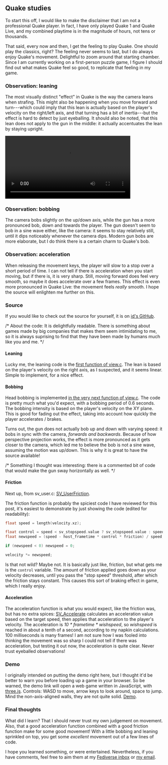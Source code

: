 ## Quake studies

To start this off, I would like to make the disclaimer that I am not a
professional Quake player. In fact, I have only played Quake 1 and
Quake Live, and my combined playtime is in the magnitude of hours, not
tens or thousands.

That said, every now and then, I get the feeling to play Quake. One
should play the classics, right? The feeling never seems to last, but
I do always enjoy Quake's movement. Delightful to zoom around that
starting chamber. Since I am currently working on a first-person
puzzle game, I figure I should find out what makes Quake feel so good,
to replicate that feeling in my game.

### Observation: leaning

The most visually distinct "effect" in Quake is the way the camera
leans when strafing. This might also be happening when you move
forward and turn---which could imply that this lean is actually based
on the player's velocity on the right/left axis, and that turning has
a bit of inertia---but the effect is hard to detect by just
eyeballing. It should also be noted, that this lean does not apply to
the gun in the middle: it actually accentuates the lean by staying
upright.

<video width="400pt" controls="1" loop="1" preload="auto">
	<source src="https://blog.neon.moe/2020/04/03/sample.webm" type="video/webm">
	<source src="sample.webm" type="video/webm">
	<source src="https://blog.neon.moe/2020/04/03/sample.mp4" type="video/mp4">
	<source src="sample.mp4" type="video/mp4">
	<p>
		You can download a demonstration video here:
		<a href="https://blog.neon.moe/2020/04/03/sample.webm">WebM</a>,
		<a href="https://blog.neon.moe/2020/04/03/sample.mp4">MP4</a>.
	</p>
</video>


### Observation: bobbing

The camera bobs slightly on the up/down axis, while the gun has a more
pronounced bob, down and towards the player. The gun doesn't seem to
bob in a sine wave either, like the camera: it seems to stay
relatively still, until it dips noticeably whenever the camera
dips. Modern gun bobs are more elaborate, but I do think there is a
certain charm to Quake's bob.

### Observation: acceleration

When releasing the movement keys, the player will slow to a stop over
a short period of time. I can not tell if there is acceleration when
you start moving, but if there is, it is very sharp. Still, moving
forward does feel very smooth, so maybe it does accelerate over a few
frames. This effect is even more pronounced in Quake Live: the
movement feels *really* smooth. I hope the source will enlighten me
further on this.

### Source

If you would like to check out the source for yourself, it is on [id's
GitHub][quake-src].

<div class="comment"> /* About the code: It is delightfully
readable. There is something about games made by big companies that
makes them seem intimidating to me, so it is always suprising to find
that they have been made by humans much like you and me. */ </div>

#### Leaning

Lucky me, the leaning code is the [first function of
view.c][view.c:81]. The lean is based on the player's velocity on the
right axis, as I suspected, and it seems linear. Simple to implement,
for a nice effect.

#### Bobbing

Head bobbing is implemented [in the very next function of
view.c][view.c:112]. The code is pretty much what you'd expect, with a
bobbing period of 0.6 seconds. The bobbing intensity is based on the
player's velocity on the XY plane. This is good for fading out the
effect, taking into account how quickly the player accelerates /
brakes.

Turns out, the gun does not actually bob up and down with varying
speed: it bobs in sync with the camera, *forwards and
backwards*. Because of how perspective projection works, the effect is
more pronounced as it gets closer to the camera, which led me to
believe the bob is not a sine wave, assuming the motion was
up/down. This is why it is great to have the source available!

<div class="comment"> /* Something I thought was interesting: there is
a commented bit of code that would make the gun sway horizontally as
well. */ </div>

#### Friction

Next up, from sv_user.c: [SV_UserFriction][sv_user.c:122].

The friction function is probably the spiciest code I have reviewed
for this post, it's easiest to demonstrate by just showing the code
(edited for readability):

```c
float speed = length(velocity.xz);

float control = speed < sv_stopspeed.value ? sv_stopspeed.value : speed;
float newspeed = (speed - host_frametime * control * friction) / speed;

if (newspeed < 0) newspeed = 0;

velocity *= newspeed;
```

Is that not wild? Maybe not. It is basically just like, friction, but
what gets me is the `control` variable. The amount of friction applied
goes down as your velocity decreases, until you pass the "stop speed"
threshold, after which the friction stays constant. This causes this
sort of braking effect in game, which I really enjoy.

#### Acceleration

The acceleration function is what you would expect, like the friction
was, but has no extra spices: [SV_Accelerate][sv_user.c:190]
calculates an acceleration value based on the target speed, then
applies that acceleration to the player's velocity. The acceleration
is *10 * frametime * wishspeed*, so *wishspeed* is reached in about a
tenth of a second, according to my napkin calculations. 100
milliseconds is many frames! I am not sure how I was fooled into
thinking the movement was so sharp I could not tell if there was
acceleration, but testing it out now, the acceleration is quite
clear. Never trust eyeballed observations!

### Demo

I originally intended on putting the demo right here, but I thought
it'd be better to warn you before loading up a game in your
browser. So be warned, the demo link will open a web game written in
JavaScript, with [three.js][three.js]. Controls: WASD to move, arrow
keys to look around, space to jump. Mind the non-axis-aligned walls,
they are not quite solid. [Demo][demo].

### Final thoughts

What did I learn? That I should never trust my own judgement on
movement. Also, that a good acceleration function combined with a good
friction function make for some good movement! With a little bobbing
and leaning sprinkled on top, you get some *excellent* movement out of
a few lines of code.

I hope you learned something, or were entertained. Nevertheless, if
you have comments, feel free to aim them at my [Fediverse inbox][fedi]
or [my email][email].

<script src="/codehighlighter.min.js" type="text/javascript"></script>

[quake-src]: https://github.com/id-software/quake "Quake on GitHub"
[view.c]: https://github.com/id-software/quake/tree/master/WinQuake/view.c "WinQuake/view.c on GitHub"
[view.c:81]: https://github.com/id-software/quake/tree/master/WinQuake/view.c#L81 "WinQuake/view.c line 81 (V_CalcRoll) on GitHub"
[view.c:112]: https://github.com/id-software/quake/tree/master/WinQuake/view.c#L112 "WinQuake/view.c line 112 (V_CalcBob) on GitHub"
[sv_user.c:122]: https://github.com/id-software/quake/tree/master/WinQuake/sv_user.c#L122 "WinQuake/sv_user.c line 122 (SV_UserFriction)on GitHub"
[sv_user.c:190]: https://github.com/id-software/quake/tree/master/WinQuake/sv_user.c#L190 "WinQuake/sv_user.c line 190 (SV_Accelerate) on GitHub"
[three.js]: https://threejs.org "The homepage of the Three.js 3D rendering library"
[demo]: demo/index.html "An FPS demo, showing off ideas written about in this blog"
[fedi]: https://fedi.neon.moe/neon "My fediverse account"
[email]: mailto:jens@neon.moe "My public email"
